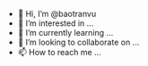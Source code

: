 - 👋 Hi, I’m @baotranvu
- 👀 I’m interested in ...
- 🌱 I’m currently learning ...
- 💞️ I’m looking to collaborate on ...
- 📫 How to reach me ...

<!---
baotranvu/baotranvu is a ✨ special ✨ repository because its `README.md` (this file) appears on your GitHub profile.
You can click the Preview link to take a look at your changes.
--->
